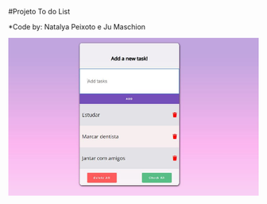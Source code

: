 #Projeto To do List

*Code by: Natalya Peixoto e Ju Maschion

![Foto do Projeto To do List](projetotodolist.jpg)
